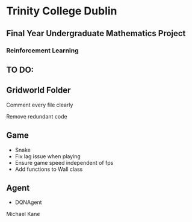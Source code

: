 # Trinity College Dublin
## Final Year Undergraduate Mathematics Project
### Reinforcement Learning 

**TO DO**:
---
Gridworld Folder
---
Comment every file clearly

Remove redundant code

**Game**
---
* Snake
* Fix lag issue when playing
* Ensure game speed independent of fps
* Add functions to Wall class

**Agent**
---
* DQNAgent






Michael Kane
